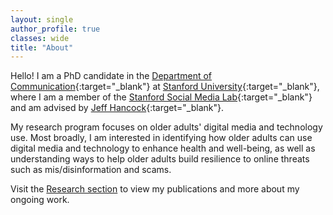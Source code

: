 ```yaml
---
layout: single
author_profile: true
classes: wide
title: "About"
---
```


Hello! I am a PhD candidate in the [Department of Communication](https://comm.stanford.edu/){:target="_blank"} at [Stanford University](https://www.stanford.edu/){:target="_blank"}, where I am a member of the [Stanford Social Media Lab](https://sml.stanford.edu/){:target="_blank"} and am advised by [Jeff Hancock](https://scholar.google.com/citations?user=fU4Y4fEAAAAJ){:target="_blank"}. 

My research program focuses on older adults' digital media and technology use. Most broadly, I am interested in identifying how older adults can use digital media and technology to enhance health and well-being, as well as understanding ways to help older adults build resilience to online threats such as mis/disinformation and scams. 

Visit the [Research section](https://ryanmoore.science/research/) to view my publications and more about my ongoing work.
